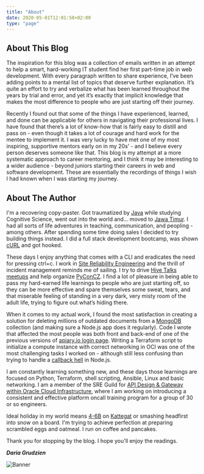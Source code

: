 ```yaml
---
title: "About"
date: 2020-05-01T12:01:58+02:00
type: "page"
---
```


## About This Blog

The inspiration for this blog was a collection of emails written in an attempt to help a smart, hard-working IT student find her first part-time job in web development. With every paragraph written to share experience, I’ve been adding points to a mental list of topics that deserve further explanation. It’s quite an effort to try and verbalize what has been learned throughout the years by trial and error, and yet it’s exactly that implicit knowledge that makes the most difference to people who are just starting off their journey.

Recently I found out that some of the things I have experienced, learned, and done can be applicable for others in navigating their professional lives. I have found that there’s a lot of know-how that is fairly easy to distill and pass on - even though it takes a lot of courage and hard work for the mentee to implement it. I was very lucky to have met one of my most inspiring, supportive mentors early on in my 20s’ - and I believe every person deserves someone like that. This blog is my attempt at a more systematic approach to career mentoring, and I think it may be interesting to a wider audience - beyond juniors starting their careers in web and software development. These are essentially the recordings of things I wish I had known when I was starting my journey.

## About The Author

I'm a recovering copy-paster. Got traumatized by [Java](https://en.wikipedia.org/wiki/Java_(programming_language)) while studying Cognitive Science, went out into the world and… moved to [Jawa Timur](https://en.wikipedia.org/wiki/East_Java). I had all sorts of life adventures in teaching, communication, and peopling - among others. After spending some time doing sales I decided to try building things instead. I did a full stack development bootcamp, was shown [cURL](https://en.wikipedia.org/wiki/CURL) and got hooked.

These days I enjoy anything that comes with a CLI and eradicates the need for pressing ctrl+c. I work in [Site Reliability Engineering](https://linkedin.com/in/dariagru) and the thrill of incident management reminds me of sailing. I try to drive [Hive Talks meetups](https://www.meetup.com/apiaryio/events/) and help organize [PyConCZ](https://cz.pycon.org/2020/). I find a lot of pleasure in being able to pass my hard-earned life learnings to people who are just starting off, so they can be more effective and spare themselves some sweat, tears, and that miserable feeling of standing in a very dark, very misty room of the adult life, trying to figure out what’s hiding there.

When it comes to my actual work, I found the most satisfaction in creating a solution for deleting millions of outdated documents from a [MongoDB](https://www.mongodb.com/) collection (and making sure a Node.js app does it regularly). Code I wrote that affected the most people was both front and back-end of one of the previous versions of [apiary.io login page](https://login.apiary.io/). Writing a Terraform script to initialize a compute instance with correct networking in OCI was one of the most challenging tasks I worked on - although still less confusing than trying to handle a [callback hell](https://www.freecodecamp.org/news/how-to-deal-with-nested-callbacks-and-avoid-callback-hell-1bc8dc4a2012/) in Node.js.

I am constantly learning something new, and these days those learnings are focused on Python, Terraform, shell scripting, Ansible, Linux and basic networking. I am a member of the SRE Guild for [API Design & Gateway within Oracle Cloud Infrastructure](https://www.oracle.com/cloud/cloud-native/api-gateway/), where I am working on introducing a consistent and effective platform oncall training program for a group of 30 or so engineers.

Ideal holiday in my world means [4-6B](https://en.wikipedia.org/wiki/Beaufort_scale) on [Kattegat](https://en.wikipedia.org/wiki/Kattegat) or smashing headfirst into snow on a board. I'm trying to achieve perfection at preparing scrambled eggs and oatmeal. I run on coffee and pancakes.

Thank you for stopping by the blog. I hope you'll enjoy the readings.

_**Daria Grudzien**_


![Banner](/img/tcp.png)
